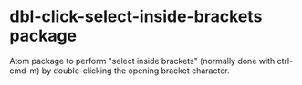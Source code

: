 # dbl-click-select-inside-brackets package

Atom package to perform "select inside brackets" (normally done with ctrl-cmd-m) by double-clicking the opening bracket character.
